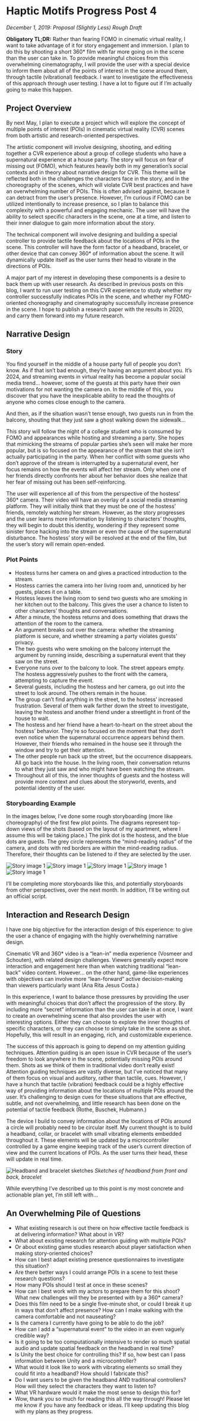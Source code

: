 # Haptic Motifs Progress Post 4

*December 1, 2019: Proposal (Slightly Less) Rough Draft*

**Obligatory TL;DR:** Rather than fearing FOMO in cinematic virtual reality, I want to take advantage of it for story engagement and immersion. I plan to do this by shooting a short 360* film with far more going on in the scene than the user can take in. To provide meaningful choices from this overwhelming cinematography, I will provide the user with a special device to inform them about all of the points of interest in the scene around them, through tactile (vibrational) feedback. I want to investigate the effectiveness of this approach through user testing. I have a lot to figure out if I’m actually going to make this happen.

## Project Overview
By next May, I plan to execute a project which will explore the concept of multiple points of interest (POIs) in cinematic virtual reality (CVR) scenes from both artistic and research-oriented perspectives.

The artistic component will involve designing, shooting, and editing together a CVR experience about a group of college students who have a supernatural experience at a house party. The story will focus on fear of missing out (FOMO), which features heavily both in my generation’s social contexts and in theory about narrative design for CVR. This theme will be reflected both in the challenges the characters face in the story, and in the choreography of the scenes, which will violate CVR best practices and have an overwhelming number of POIs. This is often advised against, because it can detract from the user’s presence. However, I’m curious if FOMO can be utilized intentionally to increase presence, so I plan to balance this complexity with a powerful and engaging mechanic. The user will have the ability to select specific characters in the scene, one at a time, and listen to their inner dialogue to gain more information about the story.

The technical component will involve designing and building a special controller to provide tactile feedback about the locations of POIs in the scene. This controller will have the form factor of a headband, bracelet, or other device that can convey 360* of information about the scene. It will dynamically update itself as the user turns their head to vibrate in the directions of POIs.

A major part of my interest in developing these components is a desire to back them up with user research. As described in previous posts on this blog, I want to run user testing on this CVR experience to study whether my controller successfully indicates POIs in the scene, and whether my FOMO-oriented choreography and cinematography successfully increase presence in the scene. I hope to publish a research paper with the results in 2020, and carry them forward into my future research.

## Narrative Design
### Story
You find yourself in the middle of a house party full of people you don’t know. As if that isn’t bad enough, they’re having an argument about you. It’s 2024, and streaming events in virtual reality has become a popular social media trend… however, some of the guests at this party have their own motivations for not wanting the camera on. In the middle of this, you discover that you have the inexplicable ability to read the thoughts of anyone who comes close enough to the camera.

And then, as if the situation wasn’t tense enough, two guests run in from the balcony, shouting that they just saw a ghost walking down the sidewalk…

This story will follow the night of a college student who is consumed by FOMO and appearances while hosting and streaming a party. She hopes that mimicking the streams of popular parties she’s seen will make her more popular, but is so focused on the appearance of the stream that she isn’t actually participating in the party. When her conflict with some guests who don’t approve of the stream is interrupted by a supernatural event, her focus remains on how the events will affect her stream. Only when one of her friends directly confronts her about her behavior does she realize that her fear of missing out has been self-reinforcing.

The user will experience all of this from the perspective of the hostess’ 360* camera. Their video will have an overlay of a social media streaming platform. They will initially think that they must be one of the hostess’ friends, remotely watching her stream. However, as the story progresses and the user learns more information by listening to characters’ thoughts, they will begin to doubt this identity, wondering if they represent some sinister force hacking into the stream or even the cause of the supernatural disturbance. The hostess’ story will be resolved at the end of the film, but the user’s story will remain open-ended.

### Plot Points
* Hostess turns her camera on and gives a practiced introduction to the stream.
* Hostess carries the camera into her living room and, unnoticed by her guests, places it on a table.
* Hostess leaves the living room to send two guests who are smoking in her kitchen out to the balcony. This gives the user a chance to listen to other characters’ thoughts and conversations.
* After a minute, the hostess returns and does something that draws the attention of the room to the camera.
* An argument breaks out over the camera: whether the streaming platform is secure, and whether streaming a party violates guests’ privacy.
* The two guests who were smoking on the balcony interrupt the argument by running inside, describing a supernatural event that they saw on the street.
* Everyone runs over to the balcony to look. The street appears empty. The hostess aggressively pushes to the front with the camera, attempting to capture the event.
* Several guests, including the hostess and her camera, go out into the street to look around. The others remain in the house.
* The group can’t find anything in the street, to the hostess’ increased frustration. Several of them walk farther down the street to investigate, leaving the hostess and another friend under a streetlight in front of the house to wait.
* The hostess and her friend have a heart-to-heart on the street about the hostess’ behavior. They’re so focused on the moment that they don’t even notice when the supernatural occurrence appears behind them. However, their friends who remained in the house see it through the window and try to get their attention.
* The other people run back up the street, but the occurrence disappears. All go back into the house. In the living room, their conversation returns to what they just saw and who might have been watching the stream.
* Throughout all of this, the inner thoughts of guests and the hostess will provide more context and clues about the storyworld, events, and potential identity of the user.

### Storyboarding Example
In the images below, I’ve done some rough storyboarding (more like choreography) of the first few plot points. The diagrams represent top-down views of the shots (based on the layout of my apartment, where I assume this will be taking place.) The pink dot is the hostess, and the blue dots are guests. The grey circle represents the “mind-reading radius” of the camera, and dots with red borders are within the mind-reading radius. Therefore, their thoughts can be listened to if they are selected by the user.

![Story image 1](./CVR-storyboards1-01.png)
![Story image 1](./CVR-storyboards1-02.png)
![Story image 1](./CVR-storyboards1-03.png)
![Story image 1](./CVR-storyboards1-04.png)
![Story image 1](./CVR-storyboards1-05.png)


I’ll be completing more storyboards like this, and potentially storyboards from other perspectives, over the next month. In addition, I’ll be writing out an official script.

## Interaction and Research Design
I have one big objective for the interaction design of this experience: to give the user a chance of engaging with the highly overwhelming narrative design.

Cinematic VR and 360* video is a “lean-in” media experience (Vosmeer and Schouten), with related design challenges. Viewers generally expect more interaction and engagement here than when watching traditional “lean-back” video content. However... on the other hand, game-like experiences with objectives can involve more “lean-forward” active decision-making than viewers particularly want (Ana Rita Jesus Costa.)

In this experience, I want to balance those pressures by providing the user with meaningful choices that don’t affect the progression of the story. By including more “secret” information than the user can take in at once, I want to create an overwhelming scene that also provides the user with interesting options. Either they can choose to explore the inner thoughts of specific characters, or they can choose to simply take in the scene as shot. Hopefully, this will result in an engaging, rich, and customizable experience.

The success of this approach is going to depend on my attention guiding techniques. Attention guiding is an open issue in CVR because of the user’s freedom to look anywhere in the scene, potentially missing POIs around them. Shots as we think of them in traditional video don’t really exist! Attention guiding techniques are vastly diverse, but I’ve noticed that many of them focus on visual and auditory, rather than tactile, cues. However, I have a hunch that tactile (vibration) feedback could be a highly effective way of providing information about the locations of multiple POIs around the user. It’s challenging to design cues for these situations that are effective, subtle, and not overwhelming, and little research has been done on the potential of tactile feedback (Rothe, Buschek, Hubmann.)

The device I build to convey information about the locations of POIs around a circle will probably need to be circular itself. My current thought is to build a headband, collar, or bracelet with small vibrating elements embedded throughout it. These elements will be updated by a microcontroller controlled by a game engine keeping track of the user’s current direction of view and the current locations of POIs. As the user turns their head, these will update in real time.

![Headband and bracelet sketches](./IMG_7820-2.jpg)
*Sketches of headband from front and back, bracelet*

While everything I’ve described up to this point is my most concrete and actionable plan yet, I’m still left with…

## An Overwhelming Pile of Questions
* What existing research is out there on how effective tactile feedback is at delivering information? What about in VR?
* What about existing research for attention guiding with multiple POIs?
* Or about existing game studies research about player satisfaction when making story-oriented choices?
* How can I best adapt existing presence questionnaires to investigate this situation?
* Are there better ways I could arrange POIs in a scene to test these research questions?
* How many POIs should I test at once in these scenes?
* How can I best work with my actors to prepare them for this shoot? What new challenges will they be presented with by a 360* camera?
* Does this film need to be a single five-minute shot, or could I break it up in ways that don’t affect presence? How can I make walking with the camera comfortable and not nauseating?
* Is the camera I currently have going to be able to do the job?
* How can I add a “supernatural event” to the video in an even vaguely credible way?
* Is it going to be too computationally intensive to render so much spatial audio and update spatial feedback on the headband in real time?
* Is Unity the best choice for controlling this? If so, how best can I pass information between Unity and a microcontroller?
* What would it look like to work with vibrating elements so small they could fit into a headband? How should I fabricate this?
* Do I want users to be given the headband AND traditional controllers? How will they select the characters they want to listen to?
* What VR hardware would it make the most sense to design this for?
* Wow, thank you so much for reading this all the way through! Please let me know if you have any feedback or ideas. I’ll keep updating this blog with my plans as they progress. 
